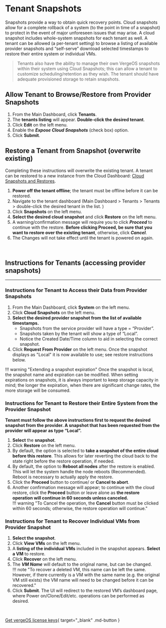 # Tenant Snapshots

Snapshots provide a way to obtain quick recovery points. Cloud snapshots allow for a complete rollback of a system (to the point in time of a snapshot) to protect in the event of major unforeseen issues that may arise. A cloud snapshot includes whole-system snapshots for each tenant as well. A tenant can be allowed (a per-tenant setting) to browse a listing of available provider snapshots and “self-serve” download selected timestamps to restore their entire system or individual VMs.

 > Tenants also have the ability to manage their own VergeOS snapshots within their system using Cloud Snapshots; this can allow a tenant to customize scheduling/retention as they wish. The tenant should have adequate provisioned storage to retain snapshots.

## Allow Tenant to Browse/Restore from Provider Snapshots

1. From the Main Dashboard, click **Tenants**.
2. The **tenants listing** will appear. **Double-click the desired tenant**.
3. Click **Edit** on the left menu.
4. Enable the ***Expose Cloud Snapshots*** (check box) option.
5. Click **Submit**.

## Restore a Tenant from Snapshot (overwrite existing)

Completing these instructions will overwrite the existing tenant.  A tenant can be restored to a new instance from the Cloud Dashboard: [Cloud Snapshots and Restores](/product-guide/cloudsnapshotandrestore#restore-select-tenants-from-a-cloud-snapshot).

1. **Power off the tenant offline**; the tenant must be offline before it can be restored.
2. Navigate to the tenant dashboard (Main Dashboard > Tenants > Tenants > double-click the desired tenant in the list. )
3. Click **Snapshots** on the left menu.
4. **Select the desired cloud snapshot** and click **Restore** on the left menu.
5. A warning/confirmation message will require you to click ***Proceed*** to continue with the restore.  **Before clicking Proceed, be sure that you want to restore over the existing tenant**, otherwise, click ***Cancel***.  
6. The Changes will not take effect until the tenant is powered on again.

</br>

## Instructions for Tenants (accessing provider snapshots)

---

### Instructions for Tenant to Access their Data from Provider Snapshots

1. From the Main Dashboard, click **System** on the left menu.
2. Click **Cloud Snapshots** on the left menu.
3. **Select the desired provider snapshot from the list of available timestamps.**
    - Snapshots from the service provider will have a type = “Provider”.
    - Snapshots taken by the tenant will show a type of “Local”.
    - Notice the Created Date/Time column to aid in selecting the correct snapshot.
4. Click **Request From Provider** on the left menu.
Once the snapshot displays as "Local" it is now available to use; see restore instructions below.

!!! warning "Extending a snapshot expiration"
    Once the snapshot is local, the snapshot name and expiration can be modified. When setting expirations on snapshots, it is always important to keep storage capacity in mind; the longer the expiration, when there are significant change rates, the more storage will be consumed.  

### Instructions for Tenant to Restore their Entire System from the Provider Snapshot

**Tenant must follow the above instructions first to request the desired snapshot from the provider. A snapshot that has been requested from the provider will appear as type “Local”.**

1. **Select** the **snapshot**.
2. Click **Restore** on the left menu.
3. By default, the option is selected to **take a snapshot of the entire cloud before this restore**. This allows for later reverting the cloud back to the state right before the restore operation, if needed.
4. By default, the option to **Reboot all nodes** after the restore is enabled. This will let the system handle the node reboots (Recommended). Reboot is necessary to actually apply the restore.
5. Click the **Proceed** button to continue/ or **Cancel to abort**.
6. Another confirmation message will appear; to continue with the cloud restore, click the **Proceed** button or leave alone as **the restore operation will continue in 60 seconds unless canceled.**  
!!! warning "To Cancel the operation, the **Cancel** button must be clicked within 60 seconds; otherwise, the restore operation will continue."

### Instructions for Tenant to Recover Individual VMs from Provider Snapshot

1. **Select the snapshot**.
2. Click **View VMs** on the left menu.
3. A **listing of the individual VMs** included in the snapshot appears. **Select a VM** to restore.
4. Click **Recover** on the left menu.
5. The ***VM Name*** will default to the original name, but can be changed.  
!!! note "To recover a deleted VM, this name can be left the same. However, if there currently is a VM with the same name (e.g. the original VM still exists) the VM name will need to be changed before it can be recovered."
6. Click **Submit**.
The UI will redirect to the restored VM’s dashboard page, where Power on/Clone/Edit/etc. operations can be performed as desired.

</br>

[Get vergeOS license keys](https://www.verge.io/test-drive){ target="_blank" .md-button }